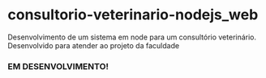 # consultorio-veterinario-nodejs_web
Desenvolvimento de um sistema em node para um consultório veterinário. Desenvolvido para atender ao projeto da faculdade

### EM DESENVOLVIMENTO!
